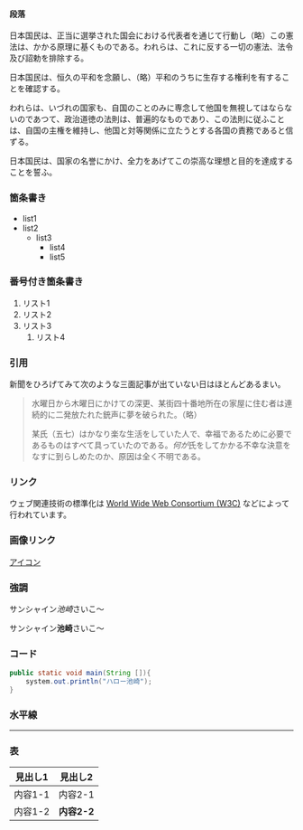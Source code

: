 #### 段落

日本国民は、正当に選挙された国会における代表者を通じて行動し（略）この憲法は、かかる原理に基くものである。われらは、これに反する一切の憲法、法令及び詔勅を排除する。

日本国民は、恒久の平和を念願し、（略）平和のうちに生存する権利を有することを確認する。

われらは、いづれの国家も、自国のことのみに専念して他国を無視してはならないのであつて、政治道徳の法則は、普遍的なものであり、この法則に従ふことは、自国の主権を維持し、他国と対等関係に立たうとする各国の責務であると信ずる。

日本国民は、国家の名誉にかけ、全力をあげてこの崇高な理想と目的を達成することを誓ふ。

### 箇条書き

- list1
- list2
    - list3
        - list4
        - list5

### 番号付き箇条書き

1. リスト1
2. リスト2
3. リスト3
   1. リスト4

### 引用

新聞をひろげてみて次のような三面記事が出ていない日はほとんどあるまい。

> 水曜日から木曜日にかけての深更、某街四十番地所在の家屋に住む者は連続的に二発放たれた銃声に夢を破られた。（略）
> 
> 某氏（五七）はかなり楽な生活をしていた人で、幸福であるために必要であるものはすべて具っていたのである。*何が*氏をしてかかる不幸な決意をなすに到らしめたのか、原因は全く不明である。


### リンク

ウェブ関連技術の標準化は [World Wide Web Consortium (W3C)](http://www.w3.org/) などによって行われています。

### 画像リンク

[アイコン](images/face.jpg)


### 強調

サンシャイン*池崎*さいこ～

サンシャイン**池崎**さいこ～

### コード
```java
public static void main(String []){
    system.out.println("ハロー池崎");
}
```

### 水平線
***

### 表

|見出し1|見出し2 |
| -- | -- |
| 内容1-1 | 内容2-1|
| 内容1-2 | **内容2-2** |

